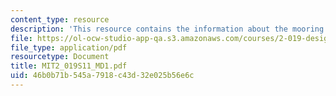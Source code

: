 ```yaml
---
content_type: resource
description: 'This resource contains the information about the mooring dynamics (I). '
file: https://ol-ocw-studio-app-qa.s3.amazonaws.com/courses/2-019-design-of-ocean-systems-spring-2011/46b0b71b545a7918c43d32e025b56e6c_MIT2_019S11_MD1.pdf
file_type: application/pdf
resourcetype: Document
title: MIT2_019S11_MD1.pdf
uid: 46b0b71b-545a-7918-c43d-32e025b56e6c
---
```

